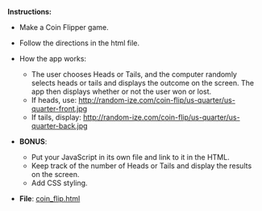 **Instructions:**
  * Make a Coin Flipper game.

  * Follow the directions in the html file.

  * How the app works:
    * The user chooses Heads or Tails, and the computer randomly selects heads or tails and displays the outcome on the screen. The app then displays whether or not the user won or lost.
    * If heads, use: http://random-ize.com/coin-flip/us-quarter/us-quarter-front.jpg
    * If tails, display: http://random-ize.com/coin-flip/us-quarter/us-quarter-back.jpg

  * **BONUS**:
    * Put your JavaScript in its own file and link to it in the HTML.
    * Keep track of the number of Heads or Tails and display the results on the screen.
    * Add CSS styling.

* **File**: [coin_flip.html](Activities/1-CoinFlip/skeleton/coin_flip.html)


